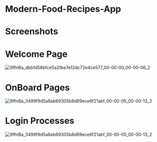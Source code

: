 # Modern-Food-Recipes-App




# Screenshots
# Welcome Page
![9ffnBa_dbbfd58bfce5a2fbe7e12dc72e4ce577_00-00-00_00-00-06_2](https://user-images.githubusercontent.com/43795927/176046935-d348ba34-765b-4679-a4bc-48c2db95e86c.gif)
# OnBoard Pages
![9ffnBa_3499f9d5a8ab69305b8d89ece6f21abf_00-00-05_00-00-13_2](https://user-images.githubusercontent.com/43795927/176048131-90a63096-578c-4f19-b443-d7b0d1782371.gif)

# Login Processes
![9ffnBa_3499f9d5a8ab69305b8d89ece6f21abf_00-00-05_00-00-13_2](https://user-images.githubusercontent.com/43795927/176049815-82663708-3d01-4a17-8e88-19fb7fd00ac3.gif)
